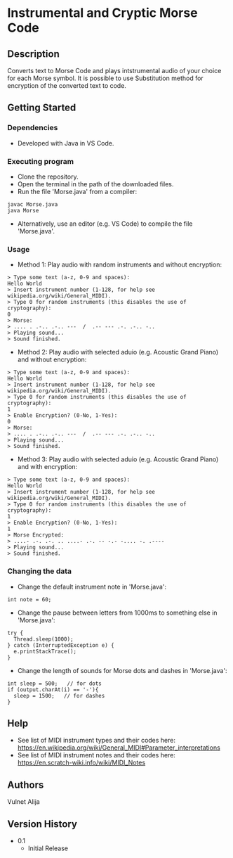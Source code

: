 # Instrumental and Cryptic Morse Code

## Description

Converts text to Morse Code and plays intstrumental audio of your choice for each Morse symbol. It is possible to use Substitution method for encryption of the converted text to code.

## Getting Started

### Dependencies

* Developed with Java in VS Code.

### Executing program

* Clone the repository.
* Open the terminal in the path of the downloaded files.
* Run the file 'Morse.java' from a compiler:
```
javac Morse.java
java Morse
```
* Alternatively, use an editor (e.g. VS Code) to compile the file 'Morse.java'.

### Usage

* Method 1: Play audio with random instruments and without encryption:
```
> Type some text (a-z, 0-9 and spaces):
Hello World
> Insert instrument number (1-128, for help see wikipedia.org/wiki/General_MIDI).
> Type 0 for random instruments (this disables the use of cryptography): 
0
> Morse:
> .... . .-.. .-.. ---  /  .-- --- .-. .-.. -.. 
> Playing sound...
> Sound finished.
```
* Method 2: Play audio with selected aduio (e.g. Acoustic Grand Piano) and without encryption:
```
> Type some text (a-z, 0-9 and spaces):
Hello World
> Insert instrument number (1-128, for help see wikipedia.org/wiki/General_MIDI).
> Type 0 for random instruments (this disables the use of cryptography): 
1
> Enable Encryption? (0-No, 1-Yes): 
0
> Morse:
> .... . .-.. .-.. ---  /  .-- --- .-. .-.. -.. 
> Playing sound...
> Sound finished.
```
* Method 3: Play audio with selected aduio (e.g. Acoustic Grand Piano) and with encryption:
```
> Type some text (a-z, 0-9 and spaces):
Hello World
> Insert instrument number (1-128, for help see wikipedia.org/wiki/General_MIDI).
> Type 0 for random instruments (this disables the use of cryptography): 
1
> Enable Encryption? (0-No, 1-Yes): 
1
> Morse Encrypted:
> ....- .-. .-. .. ....- .-. -- -.- -.... -. .----
> Playing sound...
> Sound finished.
```

### Changing the data
* Change the default instrument note in 'Morse.java':
```
int note = 60;
```
* Change the pause between letters from 1000ms to something else in 'Morse.java':
```			
try {
  Thread.sleep(1000);
} catch (InterruptedException e) {
  e.printStackTrace();
}
```
* Change the length of sounds for Morse dots and dashes in 'Morse.java':
```
int sleep = 500;   // for dots
if (output.charAt(i) == '-'){
  sleep = 1500;   // for dashes
}
```

## Help
* See list of MIDI instrument types and their codes here: https://en.wikipedia.org/wiki/General_MIDI#Parameter_interpretations
* See list of MIDI instrument notes and their codes here: https://en.scratch-wiki.info/wiki/MIDI_Notes

## Authors

Vulnet Alija 

## Version History
* 0.1
    * Initial Release
